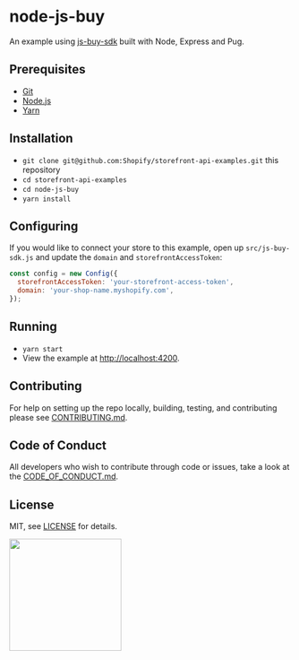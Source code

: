 # node-js-buy
An example using [js-buy-sdk](https://github.com/Shopify/js-buy-sdk) built with Node, Express and Pug.

## Prerequisites

* [Git](https://git-scm.com/)
* [Node.js](https://nodejs.org/)
* [Yarn](https://yarnpkg.com/en/)

## Installation

* `git clone git@github.com:Shopify/storefront-api-examples.git` this repository
* `cd storefront-api-examples`
* `cd node-js-buy`
* `yarn install`

## Configuring

If you would like to connect your store to this example, open up `src/js-buy-sdk.js` and update the `domain` and `storefrontAccessToken`:
```js
const config = new Config({
  storefrontAccessToken: 'your-storefront-access-token',
  domain: 'your-shop-name.myshopify.com',
});
```

## Running

* `yarn start`
* View the example at [http://localhost:4200](http://localhost:4200).

## Contributing
For help on setting up the repo locally, building, testing, and contributing
please see [CONTRIBUTING.md](https://github.com/Shopify/storefront-api-examples/blob/master/CONTRIBUTING.md).

## Code of Conduct
All developers who wish to contribute through code or issues, take a look at the
[CODE_OF_CONDUCT.md](https://github.com/Shopify/storefront-api-examples/blob/master/CODE_OF_CONDUCT.md).

## License

MIT, see [LICENSE](https://github.com/Shopify/storefront-api-examples/blob/master/LICENSE.txt) for details.

<img src="https://cdn.shopify.com/shopify-marketing_assets/builds/19.0.0/shopify-full-color-black.svg" width="200" />
